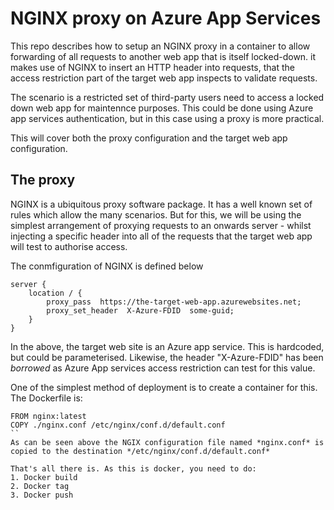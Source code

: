 # NGINX proxy on Azure App Services

This repo describes how to setup an NGINX proxy in a container to allow forwarding of all requests to another web app that is itself locked-down. it makes use of NGINX to insert an HTTP header into requests, that the access restriction part of the target web app inspects to validate requests.

The scenario is a restricted set of third-party users need to access a locked down web app for maintennce purposes. This could be done using Azure app services authentication, but in this case using a proxy is more practical.

This will cover both the proxy configuration and the target web app configuration.

## The proxy
NGINX is a ubiquitous proxy software package. It has a well known set of rules which allow the many scenarios. But for this, we will be using the simplest arrangement of proxying requests to an onwards server - whilst injecting a specific header into all of the requests that the target web app will test to authorise access.

The conmfiguration of NGINX is defined below
```
server {
    location / {
        proxy_pass  https://the-target-web-app.azurewebsites.net;
        proxy_set_header  X-Azure-FDID  some-guid;
    }
}
```
In the above, the target web site is an Azure app service. This is hardcoded, but could be parameterised. Likewise, the header "X-Azure-FDID" has been *borrowed* as Azure App services access restriction can test for this value.

One of the simplest method of deployment is to create a container for this. The Dockerfile is:

```
FROM nginx:latest
COPY ./nginx.conf /etc/nginx/conf.d/default.conf
``
As can be seen above the NGIX configuration file named *nginx.conf* is copied to the destination */etc/nginx/conf.d/default.conf*

That's all there is. As this is docker, you need to do:
1. Docker build
2. Docker tag
3. Docker push
